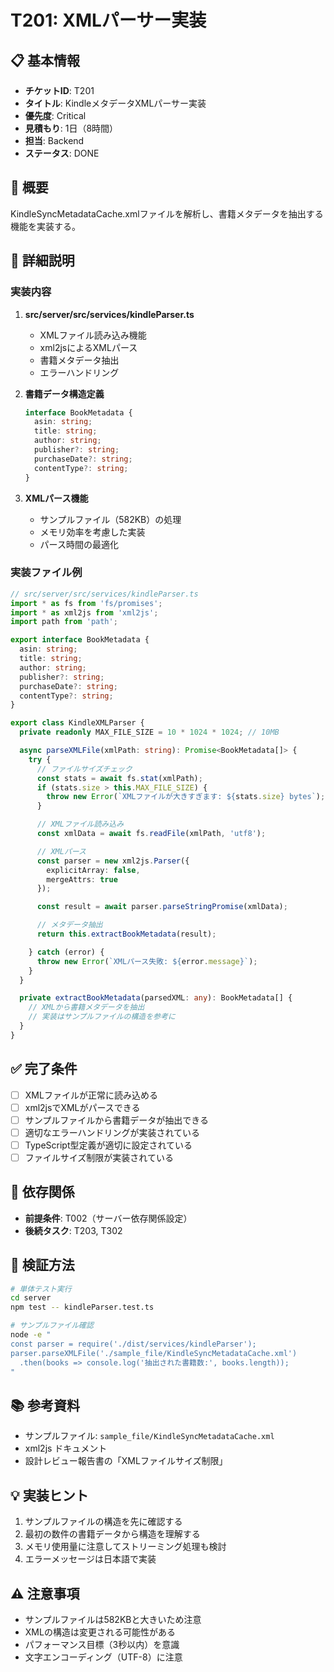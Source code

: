 # T201: XMLパーサー実装

## 📋 基本情報
- **チケットID**: T201
- **タイトル**: KindleメタデータXMLパーサー実装
- **優先度**: Critical
- **見積もり**: 1日（8時間）
- **担当**: Backend
- **ステータス**: DONE

## 🎯 概要
KindleSyncMetadataCache.xmlファイルを解析し、書籍メタデータを抽出する機能を実装する。

## 📝 詳細説明
### 実装内容
1. **src/server/src/services/kindleParser.ts**
   - XMLファイル読み込み機能
   - xml2jsによるXMLパース
   - 書籍メタデータ抽出
   - エラーハンドリング

2. **書籍データ構造定義**
   ```typescript
   interface BookMetadata {
     asin: string;
     title: string;
     author: string;
     publisher?: string;
     purchaseDate?: string;
     contentType?: string;
   }
   ```

3. **XMLパース機能**
   - サンプルファイル（582KB）の処理
   - メモリ効率を考慮した実装
   - パース時間の最適化

### 実装ファイル例
```typescript
// src/server/src/services/kindleParser.ts
import * as fs from 'fs/promises';
import * as xml2js from 'xml2js';
import path from 'path';

export interface BookMetadata {
  asin: string;
  title: string;
  author: string;
  publisher?: string;
  purchaseDate?: string;
  contentType?: string;
}

export class KindleXMLParser {
  private readonly MAX_FILE_SIZE = 10 * 1024 * 1024; // 10MB

  async parseXMLFile(xmlPath: string): Promise<BookMetadata[]> {
    try {
      // ファイルサイズチェック
      const stats = await fs.stat(xmlPath);
      if (stats.size > this.MAX_FILE_SIZE) {
        throw new Error(`XMLファイルが大きすぎます: ${stats.size} bytes`);
      }

      // XMLファイル読み込み
      const xmlData = await fs.readFile(xmlPath, 'utf8');

      // XMLパース
      const parser = new xml2js.Parser({
        explicitArray: false,
        mergeAttrs: true
      });

      const result = await parser.parseStringPromise(xmlData);

      // メタデータ抽出
      return this.extractBookMetadata(result);

    } catch (error) {
      throw new Error(`XMLパース失敗: ${error.message}`);
    }
  }

  private extractBookMetadata(parsedXML: any): BookMetadata[] {
    // XMLから書籍メタデータを抽出
    // 実装はサンプルファイルの構造を参考に
  }
}
```

## ✅ 完了条件
- [ ] XMLファイルが正常に読み込める
- [ ] xml2jsでXMLがパースできる
- [ ] サンプルファイルから書籍データが抽出できる
- [ ] 適切なエラーハンドリングが実装されている
- [ ] TypeScript型定義が適切に設定されている
- [ ] ファイルサイズ制限が実装されている

## 🔗 依存関係
- **前提条件**: T002（サーバー依存関係設定）
- **後続タスク**: T203, T302

## 🧪 検証方法
```bash
# 単体テスト実行
cd server
npm test -- kindleParser.test.ts

# サンプルファイル確認
node -e "
const parser = require('./dist/services/kindleParser');
parser.parseXMLFile('./sample_file/KindleSyncMetadataCache.xml')
  .then(books => console.log('抽出された書籍数:', books.length));
"
```

## 📚 参考資料
- サンプルファイル: `sample_file/KindleSyncMetadataCache.xml`
- xml2js ドキュメント
- 設計レビュー報告書の「XMLファイルサイズ制限」

## 💡 実装ヒント
1. サンプルファイルの構造を先に確認する
2. 最初の数件の書籍データから構造を理解する
3. メモリ使用量に注意してストリーミング処理も検討
4. エラーメッセージは日本語で実装

## ⚠️ 注意事項
- サンプルファイルは582KBと大きいため注意
- XMLの構造は変更される可能性がある
- パフォーマンス目標（3秒以内）を意識
- 文字エンコーディング（UTF-8）に注意